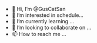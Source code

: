 - 👋 Hi, I’m @GusCatSan
- 👀 I’m interested in schedule...
- 🌱 I’m currently learning ...
- 💞️ I’m looking to collaborate on ...
- 📫 How to reach me ...

<!---
GusCatSan/GusCatSan is a ✨ special ✨ repository because its `README.md` (this file) appears on your GitHub profile.
You can click the Preview link to take a look at your changes.
--->
